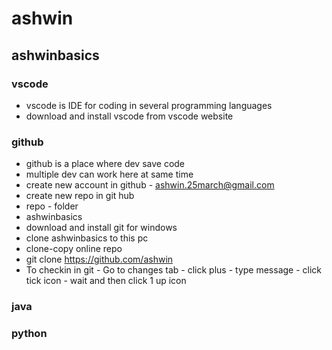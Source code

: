 # ashwin

## ashwinbasics

### vscode
* vscode is IDE for coding in several programming languages
* download and install vscode from vscode website

### github
* github is a place where dev save code
* multiple dev can work here at same time
* create new account in github - ashwin.25march@gmail.com 
* create new repo in git hub
* repo - folder
* ashwinbasics
* download and install git for windows
* clone ashwinbasics to this pc
* clone-copy online repo
* git clone https://github.com/ashwin
* To checkin in git - Go to changes tab - click plus - type message - click tick icon - wait and then click 1 up icon

### java


### python




